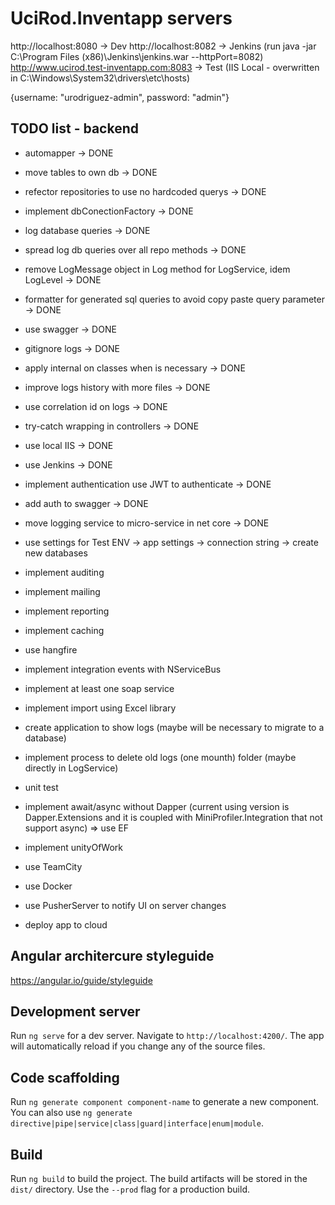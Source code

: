 # UciRod.Inventapp servers
http://localhost:8080 -> Dev
http://localhost:8082 -> Jenkins (run java -jar C:\Program Files (x86)\Jenkins\jenkins.war --httpPort=8082)
http://www.ucirod.test-inventapp.com:8083 -> Test (IIS Local - overwritten in C:\Windows\System32\drivers\etc\hosts)

{username: "urodriguez-admin", password: "admin"}

## TODO list - backend
* automapper -> DONE
* move tables to own db -> DONE
* refector repositories to use no hardcoded querys -> DONE
* implement dbConectionFactory -> DONE 
* log database queries -> DONE
* spread log db queries over all repo methods -> DONE
* remove LogMessage object in Log method for LogService, idem LogLevel -> DONE
* formatter for generated sql queries to avoid copy paste query parameter -> DONE
* use swagger -> DONE
* gitignore logs -> DONE
* apply internal on classes when is necessary -> DONE
* improve logs history with more files -> DONE
* use correlation id on logs -> DONE
* try-catch wrapping in controllers -> DONE
* use local IIS -> DONE
* use Jenkins -> DONE
* implement authentication use JWT to authenticate -> DONE
* add auth to swagger -> DONE
* move logging service to micro-service in net core -> DONE

* use settings for Test ENV
    -> app settings
    -> connection string
        -> create new databases

* implement auditing
* implement mailing
* implement reporting
* implement caching
* use hangfire
* implement integration events with NServiceBus
* implement at least one soap service
* implement import using Excel library
* create application to show logs (maybe will be necessary to migrate to a database)
* implement process to delete old logs (one mounth) folder (maybe directly in LogService)
* unit test
* implement await/async without Dapper (current using version is Dapper.Extensions and it is coupled with MiniProfiler.Integration that not support async) => use EF
* implement unityOfWork
* use TeamCity
* use Docker
* use PusherServer to notify UI on server changes
* deploy app to cloud 

## Angular architercure styleguide

https://angular.io/guide/styleguide

## Development server

Run `ng serve` for a dev server. Navigate to `http://localhost:4200/`. The app will automatically reload if you change any of the source files.

## Code scaffolding

Run `ng generate component component-name` to generate a new component. You can also use `ng generate directive|pipe|service|class|guard|interface|enum|module`.

## Build

Run `ng build` to build the project. The build artifacts will be stored in the `dist/` directory. Use the `--prod` flag for a production build.